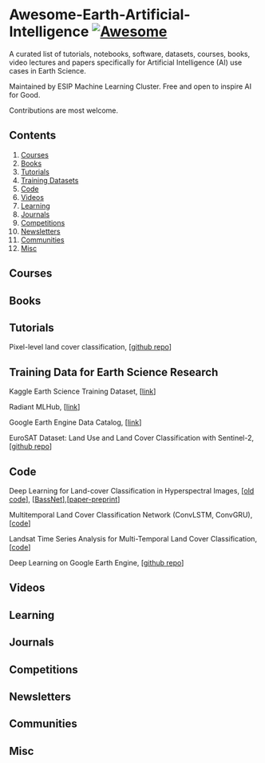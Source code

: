# Awesome-Earth-Artificial-Intelligence [![Awesome](https://awesome.re/badge.svg)](https://awesome.re)

A curated list of tutorials, notebooks, software, datasets, courses, books, video lectures and papers specifically for Artificial Intelligence (AI) use cases in Earth Science.

Maintained by ESIP Machine Learning Cluster. Free and open to inspire AI for Good.

Contributions are most welcome. 

## Contents

1. [Courses](#courses)
2. [Books](#books)
3. [Tutorials](#tutorials)
4. [Training Datasets](#traningdata)
5. [Code](#code)
6. [Videos](#videos)
7. [Learning](#learning)
8. [Journals](#journals)
9. [Competitions](#competitions)
10. [Newsletters](#newsletters)
11. [Communities](#communities)
12. [Misc](#misc)

## Courses



## Books


## Tutorials

Pixel-level land cover classification, [[github repo](https://github.com/Azure/pixel_level_land_classification)]

## Training Data for Earth Science Research

Kaggle Earth Science Training Dataset, [[link](https://www.kaggle.com/search?q=tag%3A%22earth+science%22+in%3Adatasets)]

Radiant MLHub, [[link](https://www.mlhub.earth/#datasets)]

Google Earth Engine Data Catalog, [[link](https://developers.google.com/earth-engine/datasets/catalog)]

EuroSAT Dataset: Land Use and Land Cover Classification with Sentinel-2, [[github repo](https://github.com/phelber/EuroSAT)]

## Code

Deep Learning for Land-cover Classification in Hyperspectral Images, [[old code](https://github.com/KGPML/Hyperspectral)], [[BassNet](https://github.com/hbutsuak95/BASS-Net)],[[paper-preprint](https://arxiv.org/abs/1612.00144)]

Multitemporal Land Cover Classification Network (ConvLSTM, ConvGRU), [[code](https://github.com/TUM-LMF/MTLCC)]

Landsat Time Series Analysis for Multi-Temporal Land Cover Classification, [[code](https://github.com/agr-ayush/Landsat-Time-Series-Analysis-for-Multi-Temporal-Land-Cover-Classification)] 

Deep Learning on Google Earth Engine, [[github repo](https://github.com/ucalyptus/EarthEngine-Deep-Learning)]



## Videos


## Learning


## Journals


## Competitions


## Newsletters


## Communities


## Misc


  

